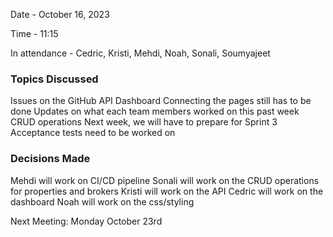 Date - October 16, 2023

Time - 11:15

In attendance - Cedric, Kristi, Mehdi, Noah, Sonali, Soumyajeet

### Topics Discussed

Issues on the GitHub
API
Dashboard
Connecting the pages still has to be done
Updates on what each team members worked on this past week
CRUD operations
Next week, we will have to prepare for Sprint 3
Acceptance tests need to be worked on

### Decisions Made

Mehdi will work on CI/CD pipeline
Sonali will work on the CRUD operations for properties and brokers
Kristi will work on the API
Cedric will work on the dashboard
Noah will work on the css/styling


Next Meeting: Monday October 23rd